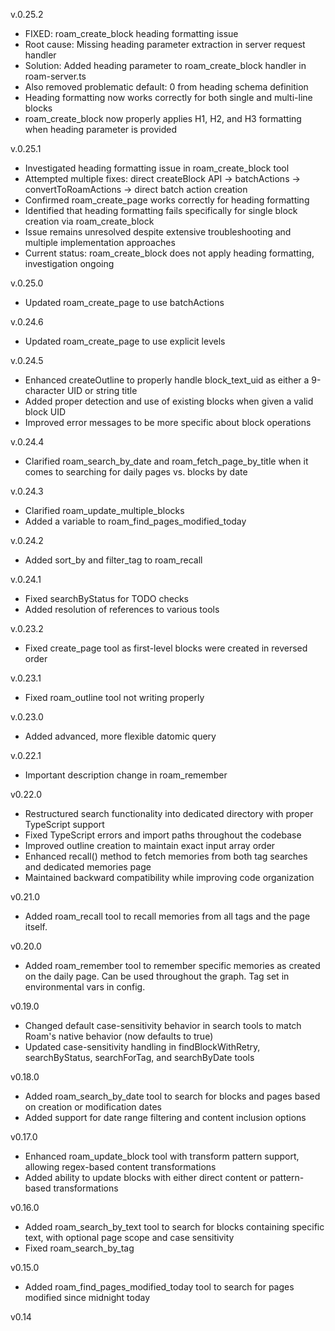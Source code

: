 v.0.25.2

- FIXED: roam_create_block heading formatting issue
- Root cause: Missing heading parameter extraction in server request handler
- Solution: Added heading parameter to roam_create_block handler in roam-server.ts
- Also removed problematic default: 0 from heading schema definition
- Heading formatting now works correctly for both single and multi-line blocks
- roam_create_block now properly applies H1, H2, and H3 formatting when heading parameter is provided

v.0.25.1

- Investigated heading formatting issue in roam_create_block tool
- Attempted multiple fixes: direct createBlock API → batchActions → convertToRoamActions → direct batch action creation
- Confirmed roam_create_page works correctly for heading formatting
- Identified that heading formatting fails specifically for single block creation via roam_create_block
- Issue remains unresolved despite extensive troubleshooting and multiple implementation approaches
- Current status: roam_create_block does not apply heading formatting, investigation ongoing

v.0.25.0

- Updated roam_create_page to use batchActions

v.0.24.6

- Updated roam_create_page to use explicit levels

v.0.24.5

- Enhanced createOutline to properly handle block_text_uid as either a 9-character UID or string title
- Added proper detection and use of existing blocks when given a valid block UID
- Improved error messages to be more specific about block operations

v.0.24.4

- Clarified roam_search_by_date and roam_fetch_page_by_title when it comes to searching for daily pages vs. blocks by date

v.0.24.3

- Clarified roam_update_multiple_blocks
- Added a variable to roam_find_pages_modified_today

v.0.24.2

- Added sort_by and filter_tag to roam_recall

v.0.24.1

- Fixed searchByStatus for TODO checks
- Added resolution of references to various tools

v.0.23.2

- Fixed create_page tool as first-level blocks were created in reversed order

v.0.23.1

- Fixed roam_outline tool not writing properly

v.0.23.0

- Added advanced, more flexible datomic query

v.0.22.1

- Important description change in roam_remember

v0.22.0

- Restructured search functionality into dedicated directory with proper TypeScript support
- Fixed TypeScript errors and import paths throughout the codebase
- Improved outline creation to maintain exact input array order
- Enhanced recall() method to fetch memories from both tag searches and dedicated memories page
- Maintained backward compatibility while improving code organization

v0.21.0

- Added roam_recall tool to recall memories from all tags and the page itself.

v0.20.0

- Added roam_remember tool to remember specific memories as created on the daily page. Can be used throughout the graph. Tag set in environmental vars in config.

v0.19.0

- Changed default case-sensitivity behavior in search tools to match Roam's native behavior (now defaults to true)
- Updated case-sensitivity handling in findBlockWithRetry, searchByStatus, searchForTag, and searchByDate tools

v0.18.0

- Added roam_search_by_date tool to search for blocks and pages based on creation or modification dates
- Added support for date range filtering and content inclusion options

v0.17.0

- Enhanced roam_update_block tool with transform pattern support, allowing regex-based content transformations
- Added ability to update blocks with either direct content or pattern-based transformations

v0.16.0

- Added roam_search_by_text tool to search for blocks containing specific text, with optional page scope and case sensitivity
- Fixed roam_search_by_tag

v0.15.0

- Added roam_find_pages_modified_today tool to search for pages modified since midnight today

v0.14
